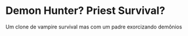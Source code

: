 # Demon Hunter? Priest Survival?
Um clone de vampire survival mas com um padre exorcizando demônios
